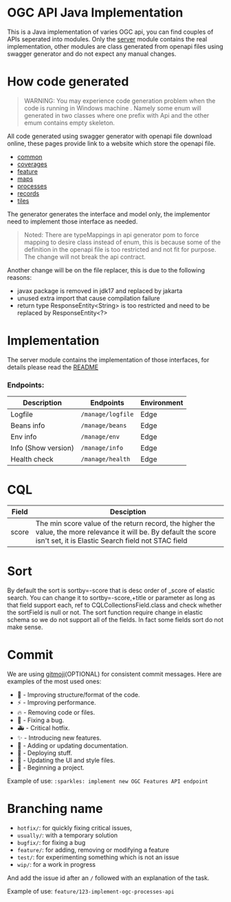 # OGC API Java Implementation

This is a Java implementation of varies OGC api, you can find couples of APIs seperated into modules. Only the
[server](./server) module contains the real implementation, other modules are class generated from openapi files using
swagger generator and do not expect any manual changes.

# How code generated

> WARNING: You may experience code generation problem when the code is running in Windows machine
> . Namely some enum will generated in two classes where one prefix with Api and the other emum contains
> empty skeleton.

All code generated using swagger generator with openapi file download online, these pages provide link to a website which
store the openapi file.

* [common](https://ogcapi.ogc.org/common/)
* [coverages](https://ogcapi.ogc.org/coverages/)
* [feature](https://ogcapi.ogc.org/features/)
* [maps](https://ogcapi.ogc.org/maps/)
* [processes](https://ogcapi.ogc.org/processes/)
* [records](https://ogcapi.ogc.org/records/)
* [tiles](https://ogcapi.ogc.org/tiles/)

The generator generates the interface and model only, the implementor need to implement those interface as needed.

> Noted: There are typeMappings in api generator pom to force mapping to desire class instead of enum, this is because
> some of the definition in the openapi file is too restricted and not fit for purpose. The change will not break
> the api contract.
>


Another change will be on the file replacer, this is due to the following reasons:
* javax package is removed in jdk17 and replaced by jakarta
* unused extra import that cause compilation failure
* return type ResponseEntity&lt;String&gt; is too restricted and need to be replaced by ResponseEntity&lt;?&gt;

# Implementation

The server module contains the implementation of those interfaces, for details please read the
[README](./server/README.md)

### Endpoints:

| Description         | Endpoints                              | Environment |
|---------------------|----------------------------------------|-------------|
| Logfile             | `/manage/logfile`                      | Edge        |
| Beans info          | `/manage/beans`                        | Edge        |
| Env info            | `/manage/env`                          | Edge        |
| Info (Show version) | `/manage/info`                         | Edge        |
| Health check        | `/manage/health`                       | Edge        |

# CQL
| Field | Desciption                                                                                                                                                               |
|-------|--------------------------------------------------------------------------------------------------------------------------------------------------------------------------|
| score | The min score value of the return record, the higher the value, the more relevance it will be. By default the score isn't set, it is Elastic Search field not STAC field |



# Sort

By default the sort is sortby=-score that is desc order of _score of elastic search. You can change it to
sortby=-score,+title or parameter as long as that field support each, ref to CQLCollectionsField.class and check
whether the sortField is null or not. The sort function require change in elastic schema so we do not support all
of the fields. In fact some fields sort do not make sense.

# Commit
We are using [gitmoji](https://gitmoji.dev/)(OPTIONAL) for consistent commit messages. Here are examples of the most used ones:
- :art: - Improving structure/format of the code.
- :zap: - Improving performance.
- :fire: - Removing code or files.
- :bug: - Fixing a bug.
- :ambulance: - Critical hotfix.
- :sparkles: - Introducing new features.
- :memo: - Adding or updating documentation.
- :rocket: - Deploying stuff.
- :lipstick: - Updating the UI and style files.
- :tada: - Beginning a project.

Example of use:
`:sparkles: implement new OGC Features API endpoint`

# Branching name
- `hotfix/`: for quickly fixing critical issues,
- `usually/`: with a temporary solution
- `bugfix/`: for fixing a bug
- `feature/`: for adding, removing or modifying a feature
- `test/`: for experimenting something which is not an issue
- `wip/`: for a work in progress

And add the issue id after an `/` followed with an explanation of the task.

Example of use:
`feature/123-implement-ogc-processes-api`
